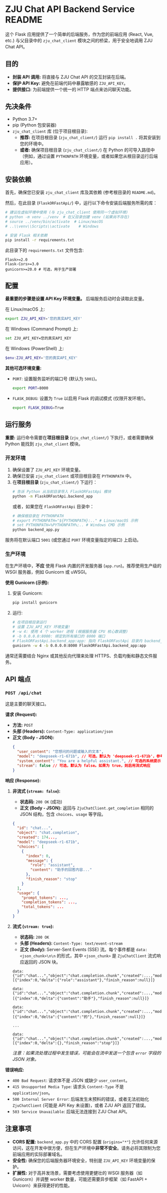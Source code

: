 # ZJU Chat API Backend Service README

这个 Flask 应用提供了一个简单的后端服务，作为您的前端应用 (React, Vue, etc.) 与父目录中的 `zju_chat_client` 模块之间的桥梁，用于安全地调用 ZJU Chat API。

## 目的

-   **封装 API 调用:** 将直接与 ZJU Chat API 的交互封装在后端。
-   **保护 API Key:** 避免在前端代码中暴露敏感的 `ZJU_API_KEY`。
-   **提供接口:** 为前端提供一个统一的 HTTP 端点来访问聊天功能。

## 先决条件

-   Python 3.7+
-   pip (Python 包安装器)
-   `zju_chat_client` 库 (位于项目根目录):
    -   **推荐:** 在项目根目录 (`zju_chat_client/`) 运行 `pip install .` 将其安装到您的环境中。
    -   **或者:** 确保项目根目录 (`zju_chat_client/`) 在 Python 的可导入路径中（例如，通过设置 `PYTHONPATH` 环境变量，或者如果您从根目录运行后端应用）。

## 安装依赖

首先，确保您已安装 `zju_chat_client` 库及其依赖 (参考根目录的 `README.md`)。

然后，在此目录 (`FlaskORFastApi/`) 中，运行以下命令安装后端服务所需的库：

```bash
# 建议在虚拟环境中使用 (与 zju_chat_client 使用同一个虚拟环境)
# python -m venv ../venv  # 在父目录创建 venv (如果尚不存在)
# source ../venv/bin/activate  # Linux/macOS
# ..\\venv\\Scripts\\activate    # Windows

# 安装 Flask 相关依赖
pip install -r requirements.txt
```
此目录下的 `requirements.txt` 文件包含:
```
Flask>=2.0
Flask-Cors>=3.0
gunicorn>=20.0 # 可选，用于生产部署
```

## 配置

**最重要的步骤是设置 API Key 环境变量。** 后端服务启动时会读取此变量。

在 Linux/macOS 上:
```bash
export ZJU_API_KEY='您的真实API_KEY'
```

在 Windows (Command Prompt) 上:
```bash
set ZJU_API_KEY=您的真实API_KEY
```

在 Windows (PowerShell) 上:
```powershell
$env:ZJU_API_KEY='您的真实API_KEY'
```

**其他可选环境变量:**

-   `PORT`: 设置服务监听的端口号 (默认为 `5001`)。
    ```bash
    export PORT=8000
    ```
-   `FLASK_DEBUG`: 设置为 `True` 以启用 Flask 的调试模式 (仅限开发环境!)。
    ```bash
    export FLASK_DEBUG=True
    ```

## 运行服务

**重要:** 运行命令需要在**项目根目录** (`zju_chat_client/`) 下执行，或者需要确保 Python 能找到 `zju_chat_client` 模块。

### 开发环境

1.  确保设置了 `ZJU_API_KEY` 环境变量。
2.  确保已安装 `zju_chat_client` 或项目根目录在 `PYTHONPATH` 中。
3.  在**项目根目录** (`zju_chat_client/`) 下运行：
    ```bash
    # 告诉 Python 从当前目录导入 FlaskORFastApi 模块
    python -m FlaskORFastApi.backend_app
    ```
    或者，如果您在 `FlaskORFastApi` 目录中：
    ```bash
    # 确保根目录在 PYTHONPATH
    # export PYTHONPATH="${PYTHONPATH}:.." # Linux/macOS 示例
    # set PYTHONPATH=%PYTHONPATH%;.. # Windows CMD 示例
    python backend_app.py
    ```

服务将在默认端口 `5001` (或您通过 `PORT` 环境变量指定的端口) 上启动。

### 生产环境

在生产环境中，**不应** 使用 Flask 内置的开发服务器 (`app.run`)。推荐使用生产级的 WSGI 服务器，例如 Gunicorn 或 uWSGI。

**使用 Gunicorn (示例):**

1.  安装 Gunicorn:
    ```bash
    pip install gunicorn
    ```
2.  运行:
    ```bash
    # 在项目根目录运行
    # 设置 ZJU_API_KEY 环境变量!
    # -w 4: 使用 4 个 worker 进程 (根据服务器 CPU 核心数调整)
    # -b 0.0.0.0:8000: 绑定到所有接口的 8000 端口
    # FlaskORFastApi.backend_app:app: 指向 FlaskORFastApi 目录内 backend_app.py 文件中的 app 实例
    gunicorn -w 4 -b 0.0.0.0:8000 FlaskORFastApi.backend_app:app
    ```

通常还需要结合 Nginx 或其他反向代理来处理 HTTPS、负载均衡和静态文件服务。

## API 端点

### `POST /api/chat`

这是主要的聊天接口。

**请求 (Request):**

-   **方法:** `POST`
-   **头部 (Headers):** `Content-Type: application/json`
-   **正文 (Body - JSON):**
    ```json
    {
      "user_content": "您想问的问题或输入的文本",
      "model": "deepseek-r1-671b", // 可选，默认为 'deepseek-r1-671b'，参考项目根目录的 README.md 获取更多模型
      "system_content": "You are a helpful assistant.", // 可选的系统提示
      "stream": false // 可选，默认为 false。如果为 true，则启用流式响应
    }
    ```

**响应 (Response):**

1.  **非流式 (`stream: false`):**
    -   **状态码:** `200 OK` (成功)
    -   **正文 (Body - JSON):** 返回与 `ZjuChatClient.get_completion` 相同的 JSON 结构，包含 `choices`、`usage` 等字段。
      ```json
      {
        "id": "chat...",
        "object": "chat.completion",
        "created": 174...,
        "model": "deepseek-r1-671b",
        "choices": [
          {
            "index": 0,
            "message": {
              "role": "assistant",
              "content": "助手的回答内容..."
            },
            "finish_reason": "stop"
          }
        ],
        "usage": {
          "prompt_tokens": ...,
          "completion_tokens": ...,
          "total_tokens": ...
        }
      }
      ```

2.  **流式 (`stream: true`):**
    -   **状态码:** `200 OK`
    -   **头部 (Headers):** `Content-Type: text/event-stream`
    -   **正文 (Body):** Server-Sent Events (SSE) 流。每个事件都是 `data: <json_chunk>\n\n` 的形式，其中 `<json_chunk>` 是 `ZjuChatClient` 流式响应返回的 JSON 块。
      ```
      data: {"id":"chat...","object":"chat.completion.chunk","created":...,"model":"...","choices":[{"index":0,"delta":{"role":"assistant"},"finish_reason":null}]}

      data: {"id":"chat...","object":"chat.completion.chunk","created":...,"model":"...","choices":[{"index":0,"delta":{"content":"助手"},"finish_reason":null}]}

      data: {"id":"chat...","object":"chat.completion.chunk","created":...,"model":"...","choices":[{"index":0,"delta":{"content":"的"},"finish_reason":null}]}

      ...

      data: {"id":"chat...","object":"chat.completion.chunk","created":...,"model":"...","choices":[{"index":0,"delta":{},"finish_reason":"stop"}]}

      ```
      *注意：如果流处理过程中发生错误，可能会在流中发送一个包含 `error` 字段的 JSON 对象。*

**错误响应:**

-   `400 Bad Request`: 请求体不是 JSON 或缺少 `user_content`。
-   `415 Unsupported Media Type`: 请求头 `Content-Type` 不是 `application/json`。
-   `500 Internal Server Error`: 后端发生未预料的错误，或者无法初始化 `ZjuChatClient` (可能是 API Key 未设置)，或者 ZJU API 返回了错误。
-   `503 Service Unavailable`: 后端无法连接到 ZJU Chat API。

## 注意事项

-   **CORS 配置:** `backend_app.py` 中的 CORS 配置 (`origins="*"`) 允许任何来源访问，这在开发中很方便，但在生产环境中**非常不安全**。请务必将其限制为您前端应用的实际部署域名。
-   **安全性:** 确保您的后端服务器环境安全，特别是 `ZJU_API_KEY` 环境变量的保护。
-   **扩展性:** 对于高并发场景，需要考虑使用更健壮的 WSGI 服务器（如 Gunicorn）并调整 worker 数量，可能还需要异步框架（如 FastAPI + Uvicorn）来获得更好的性能。 
